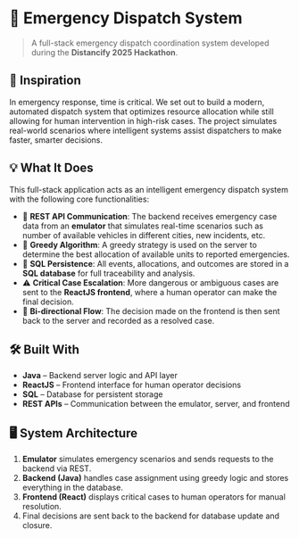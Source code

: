 # 🚨 Emergency Dispatch System

> A full-stack emergency dispatch coordination system developed during the **Distancify 2025 Hackathon**.

## 🧠 Inspiration

In emergency response, time is critical. We set out to build a modern, automated dispatch system that optimizes resource allocation while still allowing for human intervention in high-risk cases. The project simulates real-world scenarios where intelligent systems assist dispatchers to make faster, smarter decisions.

## 💡 What It Does

This full-stack application acts as an intelligent emergency dispatch system with the following core functionalities:

- 📡 **REST API Communication**: The backend receives emergency case data from an **emulator** that simulates real-time scenarios such as number of available vehicles in different cities, new incidents, etc.
- 🧠 **Greedy Algorithm**: A greedy strategy is used on the server to determine the best allocation of available units to reported emergencies.
- 💾 **SQL Persistence**: All events, allocations, and outcomes are stored in a **SQL database** for full traceability and analysis.
- ⚠️ **Critical Case Escalation**: More dangerous or ambiguous cases are sent to the **ReactJS frontend**, where a human operator can make the final decision.
- 🔄 **Bi-directional Flow**: The decision made on the frontend is then sent back to the server and recorded as a resolved case.

## 🛠️ Built With

- **Java** – Backend server logic and API layer
- **ReactJS** – Frontend interface for human operator decisions
- **SQL** – Database for persistent storage
- **REST APIs** – Communication between the emulator, server, and frontend

## 🖥️ System Architecture

1. **Emulator** simulates emergency scenarios and sends requests to the backend via REST.
2. **Backend (Java)** handles case assignment using greedy logic and stores everything in the database.
3. **Frontend (React)** displays critical cases to human operators for manual resolution.
4. Final decisions are sent back to the backend for database update and closure.
